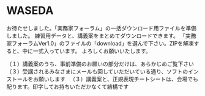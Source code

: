 # WASEDA
お待たせしました。「実務家フォーラム」の一括ダウンロード用ファイルを準備しました。
練習用データと、講義案をまとめてダウンロードできます。
「実務家フォーラムVer1.0」のファイルの「download」を選んで下さい。ZIPを解凍すると、中に一式入っています。
よろしくお願いいたします。

（１）講義案のうち、事前準備のお願いの部分だけは、あらかじめご覧下さい  
（３）受講されるみなさまにメールも回していただいている通り、ソフトのインストールをお願いします  
（３）講義案と、正規表現チートシートは、会場でも配ります。印字してお持ちいただかなくて結構です  
